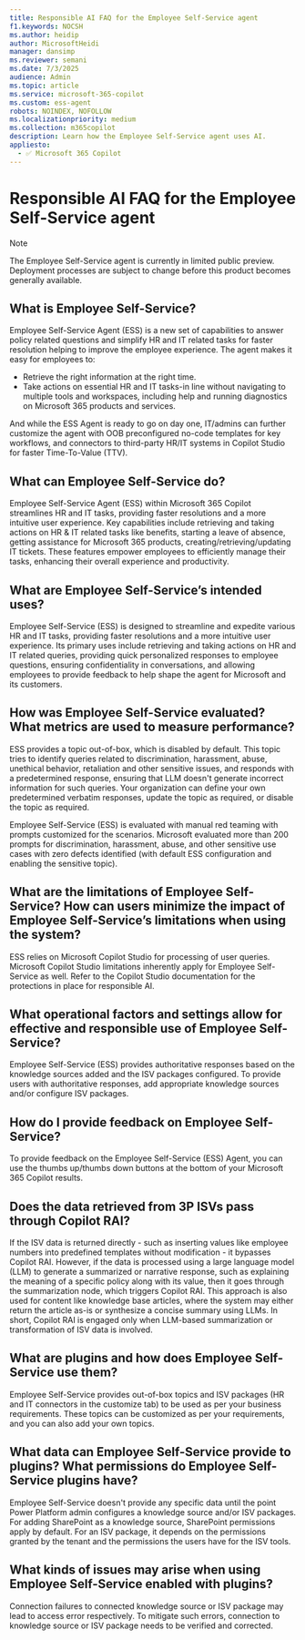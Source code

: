 ```yaml
---
title: Responsible AI FAQ for the Employee Self-Service agent
f1.keywords: NOCSH
ms.author: heidip
author: MicrosoftHeidi
manager: dansimp
ms.reviewer: semani
ms.date: 7/3/2025
audience: Admin
ms.topic: article
ms.service: microsoft-365-copilot
ms.custom: ess-agent
robots: NOINDEX, NOFOLLOW
ms.localizationpriority: medium
ms.collection: m365copilot
description: Learn how the Employee Self-Service agent uses AI.
appliesto:
  - ✅ Microsoft 365 Copilot
---
```


# Responsible AI FAQ for the Employee Self-Service agent

> [!NOTE]
> The Employee Self-Service agent is currently in limited public preview. Deployment processes are subject to change before this product becomes generally available.

## What is Employee Self-Service?

Employee Self-Service Agent (ESS) is a new set of capabilities to answer policy related questions and simplify HR and IT related tasks for faster resolution helping to improve the employee experience. The agent makes it easy for employees to:

- Retrieve the right information at the right time.
- Take actions on essential HR and IT tasks-in line without navigating to multiple tools and workspaces, including help and running diagnostics on Microsoft 365 products and services.

And while the ESS Agent is ready to go on day one, IT/admins can further customize the agent with OOB preconfigured no-code templates for key workflows, and connectors to third-party HR/IT systems in Copilot Studio for faster Time-To-Value (TTV).

## What can Employee Self-Service do?

Employee Self-Service Agent (ESS) within Microsoft 365 Copilot streamlines HR and IT tasks, providing faster resolutions and a more intuitive user experience. Key capabilities include retrieving and taking actions on HR & IT related tasks like benefits, starting a leave of absence, getting assistance for Microsoft 365 products, creating/retrieving/updating IT tickets. These features empower employees to efficiently manage their tasks, enhancing their overall experience and productivity.

## What are Employee Self-Service’s intended uses?

Employee Self-Service (ESS) is designed to streamline and expedite various HR and IT tasks, providing faster resolutions and a more intuitive user experience. Its primary uses include retrieving and taking actions on HR and IT related queries, providing quick personalized responses to employee questions, ensuring confidentiality in conversations, and allowing employees to provide feedback to help shape the agent for Microsoft and its customers.

## How was Employee Self-Service evaluated? What metrics are used to measure performance?

ESS provides a topic out-of-box, which is disabled by default. This topic tries to identify queries related to discrimination, harassment, abuse, unethical behavior, retaliation and other sensitive issues, and responds with a predetermined response, ensuring that LLM doesn't generate incorrect information for such queries. Your organization can define your own predetermined verbatim responses, update the topic as required, or disable the topic as required.

Employee Self-Service (ESS) is evaluated with manual red teaming with prompts customized for the scenarios. Microsoft evaluated more than 200 prompts for discrimination, harassment, abuse, and other sensitive use cases with zero defects identified (with default ESS configuration and enabling the sensitive topic).

## What are the limitations of Employee Self-Service? How can users minimize the impact of Employee Self-Service’s limitations when using the system?

ESS relies on Microsoft Copilot Studio for processing of user queries. Microsoft Copilot Studio limitations inherently apply for Employee Self-Service as well. Refer to the Copilot Studio documentation for the protections in place for responsible AI.

## What operational factors and settings allow for effective and responsible use of Employee Self-Service?

Employee Self-Service (ESS) provides authoritative responses based on the knowledge sources added and the ISV packages configured. To provide users with authoritative responses, add appropriate knowledge sources and/or configure ISV packages.

## How do I provide feedback on Employee Self-Service?

To provide feedback on the Employee Self-Service (ESS) Agent, you can use the thumbs up/thumbs down buttons at the bottom of your Microsoft 365 Copilot results.

## Does the data retrieved from 3P ISVs pass through Copilot RAI?

If the ISV data is returned directly - such as inserting values like employee numbers into predefined templates without modification - it bypasses Copilot RAI. However, if the data is processed using a large language model (LLM) to generate a summarized or narrative response, such as explaining the meaning of a specific policy along with its value, then it goes through the summarization node, which triggers Copilot RAI. This approach is also used for content like knowledge base articles, where the system may either return the article as-is or synthesize a concise summary using LLMs. In short, Copilot RAI is engaged only when LLM-based summarization or transformation of ISV data is involved.

## What are plugins and how does Employee Self-Service use them?

Employee Self-Service provides out-of-box topics and ISV packages (HR and IT connectors in the customize tab) to be used as per your business requirements. These topics can be customized as per your requirements, and you can also add your own topics.

## What data can Employee Self-Service provide to plugins? What permissions do Employee Self-Service plugins have?

Employee Self-Service doesn't provide any specific data until the point Power Platform admin configures a knowledge source and/or ISV packages. For adding SharePoint as a knowledge source, SharePoint permissions apply by default. For an ISV package, it depends on the permissions granted by the tenant and the permissions the users have for the ISV tools.

## What kinds of issues may arise when using Employee Self-Service enabled with plugins?

Connection failures to connected knowledge source or ISV package may lead to access error respectively. To mitigate such errors, connection to knowledge source or ISV package needs to be verified and corrected.
